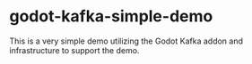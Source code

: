 # godot-kafka-simple-demo
This is a very simple demo utilizing the Godot Kafka addon and infrastructure to support the demo.
